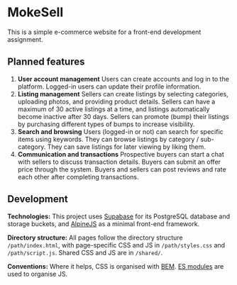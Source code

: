 # MokeSell

This is a simple e-commerce website for a front-end development assignment.

## Planned features

1. **User account management**
   Users can create accounts and log in to the platform. Logged-in users can update their profile information.
2. **Listing management**
   Sellers can create listings by selecting categories, uploading photos, and providing product details. Sellers can have a maximum of 30 active listings at a time, and listings automatically become inactive after 30 days. Sellers can promote (bump) their listings by purchasing different types of bumps to increase visibility.
3. **Search and browsing**
   Users (logged-in or not) can search for specific items using keywords. They can browse listings by category / sub-category. They can save listings for later viewing by liking them.
4. **Communication and transactions**
   Prospective buyers can start a chat with sellers to discuss transaction details. Buyers can submit an offer price through the system. Buyers and sellers can post reviews and rate each other after completing transactions.

## Development

**Technologies:** This project uses [Supabase](https://supabase.com/) for its PostgreSQL database and storage buckets, and [AlpineJS](https://alpinejs.dev/) as a minimal front-end framework.

**Directory structure:** All pages follow the directory structure `/path/index.html`, with page-specific CSS and JS in `/path/styles.css` and `/path/script.js`. Shared CSS and JS are in `/shared/`.

**Conventions:** Where it helps, CSS is organised with [BEM](https://getbem.com/introduction/). [ES modules](https://developer.mozilla.org/en-US/docs/Web/JavaScript/Guide/Modules) are used to organise JS.